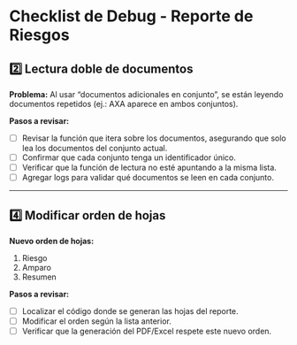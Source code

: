 # Checklist de Debug - Reporte de Riesgos

## 2️⃣ Lectura doble de documentos
**Problema:** Al usar “documentos adicionales en conjunto”, se están leyendo documentos repetidos (ej.: AXA aparece en ambos conjuntos).  

**Pasos a revisar:**
- [ ] Revisar la función que itera sobre los documentos, asegurando que solo lea los documentos del conjunto actual.
- [ ] Confirmar que cada conjunto tenga un identificador único.
- [ ] Verificar que la función de lectura no esté apuntando a la misma lista.
- [ ] Agregar logs para validar qué documentos se leen en cada conjunto.

---

## 4️⃣ Modificar orden de hojas
**Nuevo orden de hojas:**  
1. Riesgo  
2. Amparo  
3. Resumen  

**Pasos a revisar:**
- [ ] Localizar el código donde se generan las hojas del reporte.
- [ ] Modificar el orden según la lista anterior.
- [ ] Verificar que la generación del PDF/Excel respete este nuevo orden.
